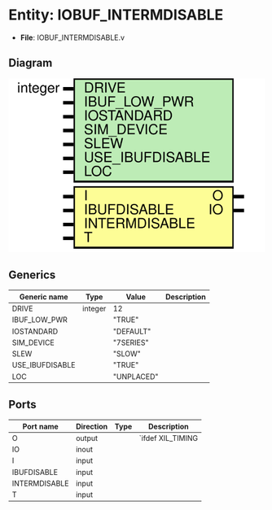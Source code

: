 # Entity: IOBUF_INTERMDISABLE

- **File**: IOBUF_INTERMDISABLE.v
## Diagram

![Diagram](IOBUF_INTERMDISABLE.svg "Diagram")
## Generics

| Generic name    | Type    | Value      | Description |
| --------------- | ------- | ---------- | ----------- |
| DRIVE           | integer | 12         |             |
| IBUF_LOW_PWR    |         | "TRUE"     |             |
| IOSTANDARD      |         | "DEFAULT"  |             |
| SIM_DEVICE      |         | "7SERIES"  |             |
| SLEW            |         | "SLOW"     |             |
| USE_IBUFDISABLE |         | "TRUE"     |             |
| LOC             |         | "UNPLACED" |             |
## Ports

| Port name     | Direction | Type | Description        |
| ------------- | --------- | ---- | ------------------ |
| O             | output    |      |  `ifdef XIL_TIMING |
| IO            | inout     |      |                    |
| I             | input     |      |                    |
| IBUFDISABLE   | input     |      |                    |
| INTERMDISABLE | input     |      |                    |
| T             | input     |      |                    |
